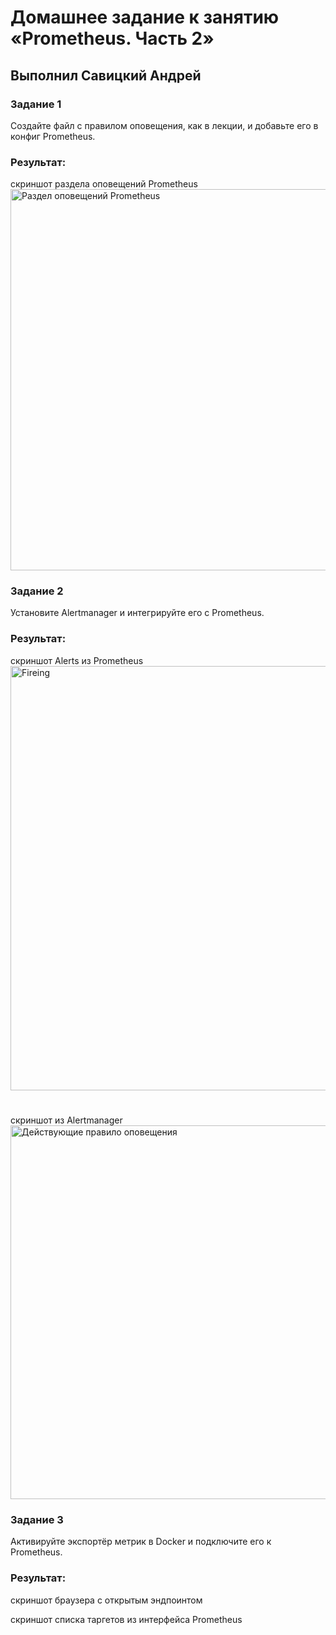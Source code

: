 # Домашнее задание к занятию «Prometheus. Часть 2»

## Выполнил Савицкий Андрей

### Задание 1
Создайте файл с правилом оповещения, как в лекции, и добавьте его в конфиг Prometheus.

### Pезультат:
скриншот раздела оповещений Prometheus
<img width="610" alt="Раздел оповещений Prometheus" src="https://github.com/FoxySOTKA/---/assets/141597247/244dcca9-d54f-4303-8bd9-8e01dfc8cd26">

### Задание 2
Установите Alertmanager и интегрируйте его с Prometheus.

### Результат:
скриншот Alerts из Prometheus
<img width="679" alt="Fireing" src="https://github.com/FoxySOTKA/---/assets/141597247/0d2bfe6b-d2e4-460d-a0a0-c70703fee45c">

#
скриншот из Alertmanager
<img width="598" alt="Действующие правило оповещения" src="https://github.com/FoxySOTKA/---/assets/141597247/106cf5ce-1435-4d3f-9542-21e04bd2810c">


### Задание 3

Активируйте экспортёр метрик в Docker и подключите его к Prometheus.

### Результат:
скриншот браузера с открытым эндпоинтом


скриншот списка таргетов из интерфейса Prometheus


